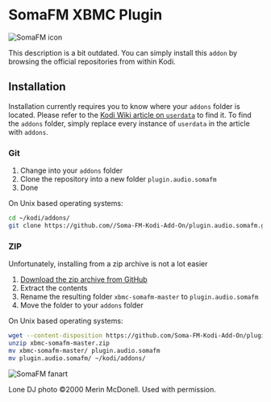# SomaFM XBMC Plugin

![SomaFM icon](icon.png?raw=true)

This description is a bit outdated. You can simply install this `addon` by browsing the official repositories from within Kodi.

## Installation

Installation currently requires you to know where your `addons` folder is located. Please refer to the [Kodi Wiki article on `userdata`](http://kodi.org/?title=Userdata) to find it. To find the `addons` folder, simply replace every instance of `userdata` in the article with `addons`.

### Git

 1. Change into your `addons` folder
 2. Clone the repository into a new folder `plugin.audio.somafm`
 3. Done

On Unix based operating systems:

```bash
cd ~/kodi/addons/
git clone https://github.com//Soma-FM-Kodi-Add-On/plugin.audio.somafm.git plugin.audio.somafm
```

### ZIP

Unfortunately, installing from a zip archive is not a lot easier

 1. [Download the zip archive from GitHub](https://github.com/Soma-FM-Kodi-Add-On/plugin.audio.somafm/archive/master.zip)
 2. Extract the contents
 3. Rename the resulting folder `xbmc-somafm-master` to `plugin.audio.somafm`
 4. Move the folder to your `addons` folder

On Unix based operating systems:

```bash
wget --content-disposition https://github.com/Soma-FM-Kodi-Add-On/plugin.audio.somafm/archive/master.zip
unzip xbmc-somafm-master.zip
mv xbmc-somafm-master/ plugin.audio.somafm
mv plugin.audio.somafm/ ~/kodi/addons/
```

![SomaFM fanart](fanart.jpg?raw=true)

Lone DJ photo ©2000 Merin McDonell. Used with permission.
